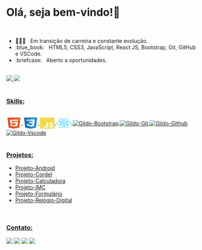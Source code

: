 <h1>Olá, seja bem-vindo!👋</h1> <br/>

<ul> <li>👨🏽‍💻 &nbsp; Em transição de carreira e constante evolução.</li>
 <li>:blue_book: &nbsp; HTML5, CSS3, JavaScript, React JS, Bootstrap, Git, GitHub e VSCode.</li>
 <li>:briefcase: &nbsp; Aberto a oportunidades.</li></ul><br/>

 <div>
  <a href="https://github.com/gildobernardes">
  <img height="160em" src="https://github-readme-stats.vercel.app/api?username=gildobernardes&show_icons=true&theme=dark&include_all_commits=true&count_private=true"/>
  <img height="160em" src="https://github-readme-stats.vercel.app/api/top-langs/?username=gildobernardes&layout=compact&langs_count=7&theme=dark"/>
</div><br/>

### Skills:
<div style="display: inline_block"><br>
  <img align="center" alt="Gildo-HTML" height="30" width="40" src="https://raw.githubusercontent.com/devicons/devicon/master/icons/html5/html5-original.svg">
  <img align="center" alt="Gildo-CSS" height="30" width="40" src="https://raw.githubusercontent.com/devicons/devicon/master/icons/css3/css3-original.svg">
  <img align="center" alt="Gildo-Js" height="30" width="40" src="https://raw.githubusercontent.com/devicons/devicon/master/icons/javascript/javascript-plain.svg">
  <img align="center" alt="Gildo-React" height="30" width="40" src="https://raw.githubusercontent.com/devicons/devicon/master/icons/react/react-original.svg">
  <img align="center" alt="Gildo-Bootstrap" height="30" width="40" src="https://www.felipesl.com/images/icons/bootstrap.svg">
  <img align="center" alt="Gildo-Git" height="30" width="40" src="https://img.icons8.com/color/96/000000/git.png">
  <img align="center" alt="Gildo-Github" height="30" width="40" src="https://cdn.jsdelivr.net/gh/devicons/devicon/icons/github/github-original.svg"/>
  <img align="center" alt="Gildo-Vscode" height="30" width="40" src="https://cdn.jsdelivr.net/gh/devicons/devicon/icons/vscode/vscode-original.svg"/>
</div><br/>

### Projetos:
<div>
   <ul>
        <li><a href="https://gildobernardes.github.io/projeto-android/#" target="_blank" rel="external">Projeto-Android</a></li>
        <li><a href="https://gildobernardes.github.io/projeto-cordel/" target="_blank" rel="external">Projeto-Cordel</a></li>
        <li><a href="https://gildobernardes.github.io/projeto-calculadora/" target="_blank" rel="external">Projeto-Calculadora</a></li>
        <li><a href="https://gildobernardes.github.io/projeto-imc/" target="_blank" rel="external">Projeto-IMC</a></li>
        <li><a href="https://gildobernardes.github.io/projeto-formulario/" target="_blank" rel="external">Projeto-Formulário</a></li>
        <li><a href="https://gildobernardes.github.io/relogio-digital/" target="_blank" rel="external">Projeto-Relógio-Digital
    </ul>
</div><br/>

### Contato:
<div>
<a href = "https://www.linkedin.com/in/gildo-bernardes-853924197"><img src="https://img.shields.io/badge/LinkedIn-0077B5?style=for-the-badge&logo=linkedin&logoColor=white" target="_blank" rel="external"></a>
<a href = "https://github.com/GILDOBERNARDES"><img src="https://img.shields.io/badge/GitHub-100000?style=for-the-badge&logo=github&logoColor=white" target="_blank" rel="external"></a>
<a href = "mailto:gildomodf2@gmail.com"><img src="https://img.shields.io/badge/-Gmail-%23333?style=for-the-badge&logo=gmail&logoColor=white" target="_blank" rel="external"></a>
<a href = "https://www.instagram.com/gildobernardes/"><img src="https://img.shields.io/badge/Instagram-E4405F?style=for-the-badge&logo=instagram&logoColor=white" target="_blank" rel="external"></a>
</div><br/>
